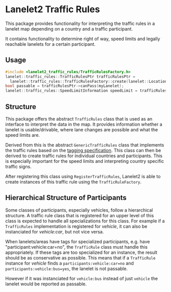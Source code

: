 # Lanelet2 Traffic Rules

This package provides functionality for interpreting the traffic rules in a lanelet map depending on a country and a traffic participant.

It contains functionality to determine right of way, speed limits and legally reachable lanelets for a certain participant.

## Usage

```c++
#include <lanelet2_traffic_rules/TrafficRulesFactory.h>
lanelet::traffic_rules::TrafficRulesPtr trafficRulesPtr =
  lanelet::traffic_rules::TrafficRulesFactory::create(lanelet::Locations::Germany, lanelet::Participants::Vehicle);
bool passable = trafficRulesPtr->canPass(myLanelet);
lanelet::traffic_rules::SpeedLimitInformation speedLimit = trafficRulesPtr->speedLimit(myLanelet);
```

## Structure

This package offers the abstract `TrafficRules` class that is used as an interface to interpret the data in the map. It provides information whether a lanelet is usable/drivable, where lane changes are possible and what the speed limits are.

Derived from this is the abstract `GenericTrafficRules` class that implements the traffic rules based on the [tagging specification](../lanelet2_core/doc). This class can then be derived to create traffic rules for individual countries and participants. This is especially important for the speed limits and interpreting country specific traffic signs.

After registering this class using `RegisterTrafficRules`, Lanelet2 is able to create instances of this traffic rule using the `TrafficRuleFactory`.

## Hierarchical Structure of Participants

Some classes of participants, especially vehicles, follow a hierarchical structure. A traffic rule class that is registered for an upper level of this class is expected to handle all specializations for this class. For example if a `TrafficRules` implementation is registered for *vehicle*, it can also be instanciated for *vehicle:car*, but not vice versa.

When lanelets/areas have tags for specialized participants, e.g. have "participant:vehicle:car=no", the `TrafficRule` class must handle this appropriately. If these tags are too specialized for an instance, the result should be as conservative as possible. This means that if a `TrafficRule` instance for *vehicle* finds a `participants:vehicle:car=no` and `participants:vehicle:bus=yes`, the lanelet is not passable.

However if it was instanciated for `vehicle:bus` instead of just `vehicle` the lanelet would be reported as passable.
